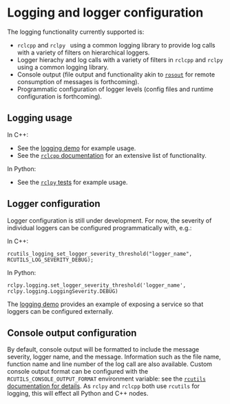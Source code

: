 # Logging and logger configuration

The logging functionality currently supported is:
- `rclcpp` and `rclpy ` using a common logging library to provide log calls with a variety of filters on hierarchical loggers.
- Logger hierachy and log calls with a variety of filters in `rclcpp` and `rclpy` using a common logging library.
- Console output (file output and functionality akin to [`rosout`](http://wiki.ros.org/rosout) for remote consumption of messages is forthcoming).
- Programmatic configuration of logger levels (config files and runtime configuration is forthcoming).

## Logging usage

In C++:
- See the [logging demo]() for example usage.
- See the [`rclcpp` documentation]() for an extensive list of functionality.

In Python:
- See the [`rclpy` tests](https://github.com/ros2/rclpy/blob/master/rclpy/test/test_logging.py) for example usage.

## Logger configuration

Logger configuration is still under development. For now, the severity of individual loggers can be configured programmatically with, e.g.:

In C++:
```
rcutils_logging_set_logger_severity_threshold("logger_name", RCUTILS_LOG_SEVERITY_DEBUG);
```

In Python:
```
rclpy.logging.set_logger_severity_threshold('logger_name', rclpy.logging.LoggingSeverity.DEBUG)
```

The [logging demo]() provides an example of exposing a service so that loggers can be configured externally.

## Console output configuration

By default, console output will be formatted to include the message severity, logger name, and the message.
Information such as the file name, function name and line number of the log call are also available.
Custom console output format can be configured with the `RCUTILS_CONSOLE_OUTPUT_FORMAT` environment variable: see the [`rcutils` documentation for details]().
As `rclpy` and `rclcpp` both use `rcutils` for logging, this will effect all Python and C++ nodes.
